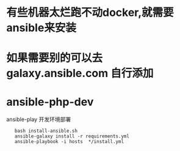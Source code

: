 # 有些机器太烂跑不动docker,就需要ansible来安装

# 如果需要别的可以去galaxy.ansible.com 自行添加

# ansible-php-dev
ansible-play 开发环境部署
```
   bash install-ansible.sh
   ansible-galaxy install -r requirements.yml
   ansible-playbook -i hosts  */install.yml
```
